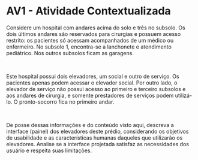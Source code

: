 # AV1 - Atividade Contextualizada

Considere um hospital com andares acima do solo e três no subsolo. Os dois últimos andares são reservados para cirurgias e possuem acesso restrito: os pacientes só acessam acompanhados de um médico ou enfermeiro. No subsolo 1, encontra-se a lanchonete e atendimento pediátrico. Nos outros subsolos ficam as garagens.

<br>

Este hospital possui dois elevadores, um social e outro de serviço. Os pacientes apenas podem acessar o elevador social. Por outro lado, o elevador de serviço não possui acesso ao primeiro e terceiro subsolos e aos andares de cirurgia, e somente prestadores de serviços podem utilizá-lo. O pronto-socorro fica no primeiro andar.

<br>

De posse dessas informações e do conteúdo visto aqui, descreva a interface (painel) dos elevadores deste prédio, considerando os objetivos de usabilidade e as características humanas daqueles que utilizarão os elevadores. Analise se a interface projetada satisfaz as necessidades dos usuário e respeita suas limitações.

